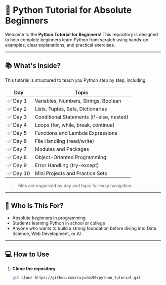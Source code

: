 # 🐍 Python Tutorial for Absolute Beginners

Welcome to the **Python Tutorial for Beginners**! This repository is designed to help complete beginners learn Python from scratch using hands-on examples, clear explanations, and practical exercises.

---

## 📚 What's Inside?

This tutorial is structured to teach you Python step by step, including:

| Day | Topic |
|-----|-------|
| ✅ Day 1 | Variables, Numbers, Strings, Boolean |
| ✅ Day 2 | Lists, Tuples, Sets, Dictionaries |
| ✅ Day 3 | Conditional Statements (if-else, nested) |
| ✅ Day 4 | Loops (for, while, break, continue) |
| ✅ Day 5 | Functions and Lambda Expressions |
| ✅ Day 6 | File Handling (read/write) |
| ✅ Day 7 | Modules and Packages |
| ✅ Day 8 | Object-Oriented Programming |
| ✅ Day 9 | Error Handling (try-except) |
| ✅ Day 10 | Mini Projects and Practice Sets |

> Files are organized by day and topic for easy navigation.

---

## 🎯 Who Is This For?

- Absolute beginners in programming
- Students learning Python in school or college
- Anyone who wants to build a strong foundation before diving into Data Science, Web Development, or AI

---

## 💻 How to Use

1. **Clone the repository**  
   ```bash
   git clone https://github.com/rajudas90/python_tutorial.git
